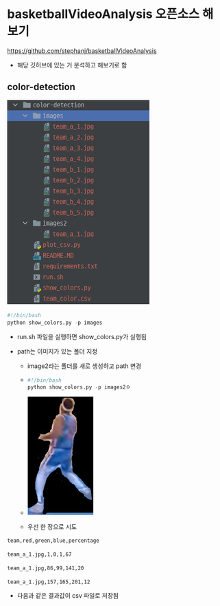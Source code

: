 # basketballVideoAnalysis 오픈소스 해보기

https://github.com/stephanj/basketballVideoAnalysis

- 해당 깃허브에 있는 거 분석하고 해보기로 함

## color-detection

![17](./img2/17.jpg)

```python
#!/bin/bash
python show_colors.py -p images
```

- run.sh 파일을 실행하면 show_colors.py가 실행됨

- path는 이미지가 있는 폴더 지정 

  - image2라는 폴더를 새로 생성하고 path 변경

  - ```python
    #!/bin/bash
    python show_colors.py -p images2ㅇ
    ```

  - ![team_a_1](./img2/team_a_1.jpg)

  - 우선 한 장으로 시도

```
team,red,green,blue,percentage

team_a_1.jpg,1,0,1,67

team_a_1.jpg,86,99,141,20

team_a_1.jpg,157,165,201,12
```

- 다음과 같은 결과값이 csv 파일로 저장됨
